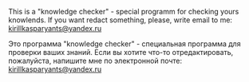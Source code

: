 This is a "knowledge checker" - special programm for checking yours knowlends. If you want redact something, please, write email to me: kirillkasparyants@yandex.ru


Это программа "knowledge checker" - специальная программа для проверки ваших знаний. Если вы хотите что-то отредактировать, пожалуйста, напишите мне по электронной почте: kirillkasparyants@yandex.ru
